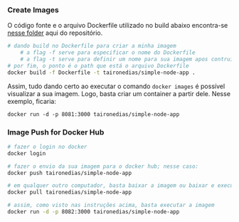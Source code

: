 ### Create Images

O código fonte e o arquivo Dockerfile utilizado no build abaixo encontra-se [nesse folder]() aqui do repositório.

```bash
# dando build no Dockerfile para criar a minha imagem
    # a flag -f serve para especificar o nome do Dockerfile
    # a flag -t serve para definir um nome para sua imagem apos contruida
# por fim, o ponto é o path que está o arquivo Dockerfile
docker build -f Dockerfile -t taironedias/simple-node-app .
```

Assim, tudo dando certo ao executar o comando `docker images` é possível visualizar a sua imagem. Logo, basta criar um container a partir dele. Nesse exemplo, ficaria:
```bas
docker run -d -p 8081:3000 taironedias/simple-node-app
```


### Image Push for Docker Hub

```bash
# fazer o login no docker
docker login

# fazer o envio da sua imagem para o docker hub; nesse caso:
docker push taironedias/simple-node-app

# em qualquer outro computador, basta baixar a imagem ou baixar e executar
docker pull taironedias/simple-node-app

# assim, como visto nas instruções acima, basta executar a imagem
docker run -d -p 8082:3000 taironedias/simple-node-app
```